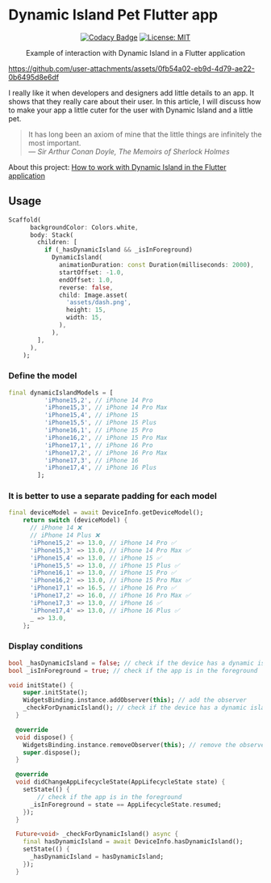 # Dynamic Island Pet Flutter app

<div align="center">

  [![Codacy Badge](https://app.codacy.com/project/badge/Grade/0084a6637dab4330be86c666f10c2606)](https://app.codacy.com/gh/khlebobul/dynamic_island_pet/dashboard?utm_source=gh&utm_medium=referral&utm_content=&utm_campaign=Badge_grade) [![License: MIT](https://img.shields.io/badge/License-MIT-yellow.svg)](https://opensource.org/licenses/MIT)

  <p>Example of interaction with Dynamic Island in a Flutter application</p>

</div>

https://github.com/user-attachments/assets/0fb54a02-eb9d-4d79-ae22-0b6495d8e6df

I really like it when developers and designers add little details to an app. It shows that they really care about their user. In this article, I will discuss how to make your app a little cuter for the user with Dynamic Island and a little pet.

> It has long been an axiom of mine that the little things are infinitely the most important.  
> — *Sir Arthur Conan Doyle, The Memoirs of Sherlock Holmes*

About this project: [How to work with Dynamic Island in the Flutter application](https://medium.com/@khlebobul/how-to-work-with-dynamic-island-in-the-flutter-application-89851b0d9887)

## Usage

```dart
Scaffold(
      backgroundColor: Colors.white,
      body: Stack(
        children: [
          if (_hasDynamicIsland && _isInForeground)
            DynamicIsland(
              animationDuration: const Duration(milliseconds: 2000),
              startOffset: -1.0,
              endOffset: 1.0,
              reverse: false,
              child: Image.asset(
                'assets/dash.png',
                height: 15,
                width: 15,
              ),
            ),
        ],
      ),
    );
```

### Define the model
```dart
final dynamicIslandModels = [
          'iPhone15,2', // iPhone 14 Pro
          'iPhone15,3', // iPhone 14 Pro Max
          'iPhone15,4', // iPhone 15
          'iPhone15,5', // iPhone 15 Plus
          'iPhone16,1', // iPhone 15 Pro
          'iPhone16,2', // iPhone 15 Pro Max
          'iPhone17,1', // iPhone 16 Pro
          'iPhone17,2', // iPhone 16 Pro Max
          'iPhone17,3', // iPhone 16
          'iPhone17,4', // iPhone 16 Plus
        ];
```

### It is better to use a separate padding for each model
```dart
final deviceModel = await DeviceInfo.getDeviceModel();
    return switch (deviceModel) {
      // iPhone 14 ❌
      // iPhone 14 Plus ❌
      'iPhone15,2' => 13.0, // iPhone 14 Pro ✅
      'iPhone15,3' => 13.0, // iPhone 14 Pro Max ✅
      'iPhone15,4' => 13.0, // iPhone 15 ✅
      'iPhone15,5' => 13.0, // iPhone 15 Plus ✅
      'iPhone16,1' => 13.0, // iPhone 15 Pro ✅
      'iPhone16,2' => 13.0, // iPhone 15 Pro Max ✅
      'iPhone17,1' => 16.5, // iPhone 16 Pro ✅
      'iPhone17,2' => 16.0, // iPhone 16 Pro Max ✅
      'iPhone17,3' => 13.0, // iPhone 16 ✅
      'iPhone17,4' => 13.0, // iPhone 16 Plus ✅
      _ => 13.0,
    };
```
### Display conditions
```dart
bool _hasDynamicIsland = false; // check if the device has a dynamic island
bool _isInForeground = true; // check if the app is in the foreground

void initState() {
    super.initState();
    WidgetsBinding.instance.addObserver(this); // add the observer
    _checkForDynamicIsland(); // check if the device has a dynamic island
  }

  @override
  void dispose() {
    WidgetsBinding.instance.removeObserver(this); // remove the observer
    super.dispose();
  }

  @override
  void didChangeAppLifecycleState(AppLifecycleState state) {
    setState(() {
        // check if the app is in the foreground
      _isInForeground = state == AppLifecycleState.resumed;
    });
  }

  Future<void> _checkForDynamicIsland() async {
    final hasDynamicIsland = await DeviceInfo.hasDynamicIsland();
    setState(() {
      _hasDynamicIsland = hasDynamicIsland;
    });
  }
```
